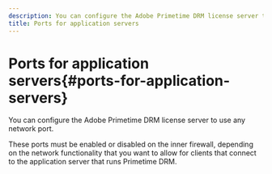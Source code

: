 ```yaml
---
description: You can configure the Adobe Primetime DRM license server to use any network port.
title: Ports for application servers
---
```


# Ports for application servers{#ports-for-application-servers}

You can configure the Adobe Primetime DRM license server to use any network port.

These ports must be enabled or disabled on the inner firewall, depending on the network functionality that you want to allow for clients that connect to the application server that runs Primetime DRM. 
